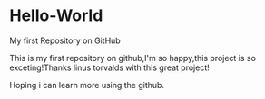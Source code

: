 Hello-World
===========

My first Repository on GitHub

This is my first repository on github,I'm so happy,this project is so exceting!Thanks linus torvalds with this great project!

Hoping i can learn more using the github.
